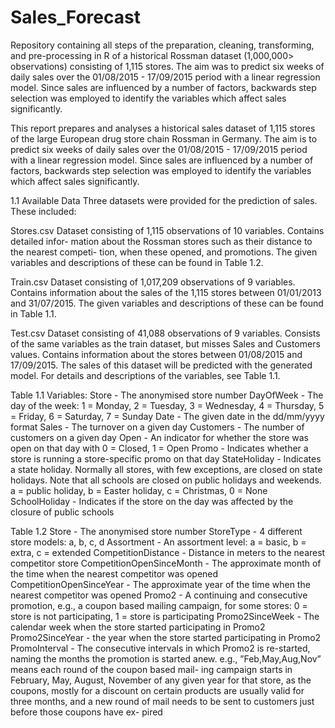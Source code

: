 # Sales_Forecast
Repository containing all steps of the preparation, cleaning, transforming, and pre-processing in R of a historical Rossman dataset (1,000,000> observations) consisting of 1,115 stores. The aim was to predict six weeks of daily sales over the 01/08/2015 - 17/09/2015 period with a linear regression model. Since sales are influenced by a number of factors, backwards step selection was employed to identify the variables which affect sales significantly.



This report prepares and analyses a historical sales dataset of 1,115 stores of the large European drug store chain Rossman in Germany. The aim is to predict six weeks of daily sales over the 01/08/2015 - 17/09/2015 period with a linear regression model. Since sales are influenced by a number of factors, backwards step selection was employed to identify the variables which affect sales significantly.

1.1 Available Data
Three datasets were provided for the prediction of sales. These included:

Stores.csv
Dataset consisting of 1,115 observations of 10 variables. Contains detailed infor- mation about the Rossman stores such as their distance to the nearest competi- tion, when these opened, and promotions. The given variables and descriptions of these can be found in Table 1.2.

Train.csv
Dataset consisting of 1,017,209 observations of 9 variables. Contains information about the sales of the 1,115 stores between 01/01/2013 and 31/07/2015. The given variables and descriptions of these can be found in Table 1.1.

Test.csv
Dataset consisting of 41,088 observations of 9 variables. Consists of the same variables as the train dataset, but misses Sales and Customers values. Contains information about the stores between 01/08/2015 and 17/09/2015. The sales of this dataset will be predicted with the generated model. For details and descriptions of the variables, see Table 1.1.
 
Table 1.1
Variables:
Store - The anonymised store number
DayOfWeek - The day of the week: 1 = Monday, 2 = Tuesday, 3 = Wednesday, 4 = Thursday, 5 = Friday, 6 = Saturday, 7 = Sunday
Date - The given date in the dd/mm/yyyy format
Sales - The turnover on a given day
Customers - The number of customers on a given day
Open - An indicator for whether the store was open on that day with 0 = Closed, 1 = Open
Promo - Indicates whether a store is running a store-specific promo on that day
StateHoliday - Indicates a state holiday. Normally all stores, with few exceptions, are closed on state holidays. Note that all schools are closed on public      holidays and weekends. a = public holiday, b = Easter holiday, c = Christmas, 0 = None
SchoolHoliday - Indicates if the store on the day was affected by the closure of public schools



Table 1.2
Store - The anonymised store number
StoreType - 4 different store models: a, b, c, d
Assortment - An assortment level: a = basic, b = extra, c = extended
CompetitionDistance - Distance in meters to the nearest competitor store
CompetitionOpenSinceMonth - The approximate month of the time when the nearest competitor was opened
CompetitionOpenSinceYear - The approximate year of the time when the nearest competitor was opened
Promo2 - A continuing and consecutive promotion, e.g., a coupon based mailing campaign, for some stores: 0 = store is not participating, 1 = store
is participating
Promo2SinceWeek - The calendar week when the store started participating in Promo2
Promo2SinceYear - the year when the store started participating in Promo2
PromoInterval - The consecutive intervals in which Promo2 is re-started, naming the months the promotion is started anew. e.g., ”Feb,May,Aug,Nov” means each round of the coupon based mail- ing campaign starts in February, May, August, November of any given year for that store, as the coupons, mostly for a discount on certain products are usually valid for three months, and a new round of mail needs to be sent to customers just before those coupons have ex- pired
